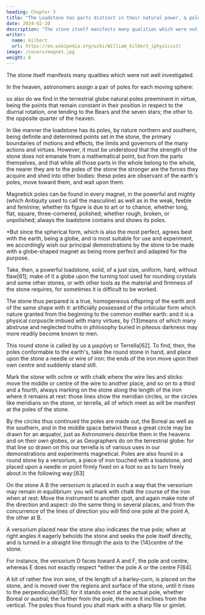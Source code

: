 ```yaml
---
heading: Chapter 3
title: "The Loadstone has parts distinct in their natural power, & poles conspicuous for their property"
date: 2024-02-20
description: "The stone itself manifests many qualities which were not well investigated. "
writer:
  name: Gilbert
  url: https://en.wikipedia.org/wiki/William_Gilbert_(physicist)
image: /covers/magnet.jpg
weight: 8
---
```




The stone itself manifests many qualities which were not well investigated. 

 <!-- are to be briefly indicated in the first place so that students may understand the powers of loadstone and iron, and not be troubled at the outset through ignorance of reasonings and proofs.  -->

In the heaven, astronomers assign a pair of poles for each moving sphere: 

so also do we find in the terrestrial globe natural poles preeminent in virtue, being the points that remain constant in their position in respect to the diurnal rotation, one tending to the Bears and the seven stars; the other to the opposite quarter of the heaven. 

In like manner the loadstone has its poles, by nature northern and southern, being definite and determined points set in the stone, the primary boundaries of motions and effects, the limits and governors of the many actions and virtues. However, it must be understood that the strength of the stone does not emanate from a mathematical point, but from the parts themselves, and that while all those parts in the whole belong to the whole, the nearer they are to the poles of the stone the stronger are the forces they acquire and shed into other bodies: these poles are observant of the earth's poles, move toward them, and wait upon them. 

Magnetick poles can be found in every magnet, in the powerful and mighty (which Antiquity used to call the masculine) as well as in the weak, feeble and feminine; whether its figure is due to art or to chance, whether long, flat, square, three-cornered, polished; whether rough, broken, or unpolished; always the loadstone contains and shows its poles. 

*But since the spherical form, which is also the most perfect, agrees best with the earth, being a globe, and is most suitable for use and experiment, we accordingly wish our principal demonstrations by the stone to be made with a globe-shaped magnet as being more perfect and adapted for the purpose. 



Take, then, a powerful loadstone, solid, of a just size, uniform, hard, without flaw[61]; make of it a globe upon the turning tool used for rounding crystals and some other stones, or with other tools as the material and firmness of the stone requires, for sometimes it is difficult to be worked. 

The stone thus perpared is a true, homogeneous offspring of the earth and of the same shape with it: artificially possessed of the orbicular form which nature granted from the beginning to the common mother earth: and it is a physical corpuscle imbued with many virtues, by {13}means of which many abstruse and neglected truths in philosophy buried in piteous darkness may more readily become known to men. 

This round stone is called by us a μικρόγη or Terrella[62]. To find, then, the poles conformable to the earth's, take the round stone in hand, and place upon the stone a needle or wire of iron: the ends of the iron move upon their own centre and suddenly stand still. 

Mark the stone with ochre or with chalk where the wire lies and sticks: move the middle or centre of the wire to another place, and so on to a third and a fourth, always marking on the stone along the length of the iron where it remains at rest: those lines show the meridian circles, or the circles like meridians on the stone, or terrella, all of which meet as will be manifest at the poles of the stone. 

By the circles thus continued the poles are made out, the Boreal as well as the southern, and in the middle space betwixt these a great circle may be drawn for an æquator, just as Astronomers describe them in the heavens and on their own globes, or as Geographers do on the terrestrial globe: for that line so drawn on this our terrella is of various uses in our demonstrations and experiments magnetical. Poles are also found in a round stone by a versorium, a piece of iron touched with a loadstone, and placed upon a needle or point firmly fixed on a foot so as to turn freely about in the following way:[63]

<!-- Terrella -->

On the stone A B the versorium is placed in such a way that the versorium may remain in equilibrium: you will mark with chalk the course of the iron when at rest: Move the instrument to another spot, and again make note of the direction and aspect: do the same thing in several places, and from the concurrence of the lines of direction you will find one pole at the point A, the other at B. 

A versorium placed near the stone also indicates the true pole; when at right angles it eagerly beholds the stone and seeks the pole itself directly, and is turned in a straight line through the axis to the {14}centre of the stone. 

For instance, the versorium D faces toward A and F, the pole and centre, whereas E does not exactly respect *either the pole A or the centre F[64]. 

A bit of rather fine iron wire, of the length of a barley-corn, is placed on the stone, and is moved over the regions and surface of the stone, until it rises to the perpendicular[65]: for it stands erect at the actual pole, whether Boreal or austral; the further from the pole, the more it inclines from the vertical. The poles thus found you shall mark with a sharp file or gimlet.


